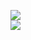 [![](https://img.shields.io/badge/Made%20With-Github%20Spray-lightgrey.svg?style=for-the-badge&logo=github)](https://github.com/Annihil/github-spray#19842)  
[![](https://i.imgur.com/2DrTn0Z.gif)](https://github.com/Annihil/github-spray)